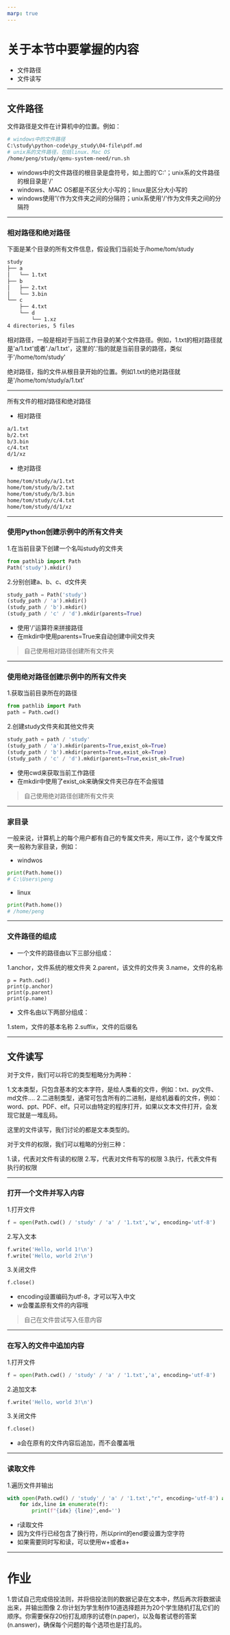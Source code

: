 ```yaml
---
marp: true
---
```


# 关于本节中要掌握的内容

* 文件路径
* 文件读写

---

## 文件路径

文件路径是文件在计算机中的位置。例如：
```bash
# windows中的文件路径
C:\study\python-code\py_study\04-file\pdf.md
# unix系的文件路径，包括linux、Mac OS
/home/peng/study/qemu-system-need/run.sh
```

* windows中的文件路径的根目录是盘符号，如上图的'C:'；unix系的文件路径的根目录是'/'
* windows、MAC OS都是不区分大小写的；linux是区分大小写的
* windows使用'\\'作为文件夹之间的分隔符；unix系使用'/'作为文件夹之间的分隔符

---

### 相对路径和绝对路径

下面是某个目录的所有文件信息，假设我们当前处于/home/tom/study
```bash
study
├── a
│   └── 1.txt
├── b
│   ├── 2.txt
│   └── 3.bin
└── c
    ├── 4.txt
    └── d
        └── 1.xz
4 directories, 5 files
```
相对路径，一般是相对于当前工作目录的某个文件路径。例如，1.txt的相对路径就是'a/1.txt'或者'./a/1.txt'，这里的'.'指的就是当前目录的路径，类似于'/home/tom/study'

绝对路径，指的文件从根目录开始的位置。例如1.txt的绝对路径就是'/home/tom/study/a/1.txt'

---

所有文件的相对路径和绝对路径

* 相对路径
```bash
a/1.txt
b/2.txt
b/3.bin
c/4.txt
d/1/xz
```

* 绝对路径

```bash
home/tom/study/a/1.txt
home/tom/study/b/2.txt
home/tom/study/b/3.bin
home/tom/study/c/4.txt
home/tom/study/d/1/xz
```

---

### 使用Python创建示例中的所有文件夹

1.在当前目录下创建一个名叫study的文件夹
```python
from pathlib import Path
Path('study').mkdir()
```
2.分别创建a、b、c、d文件夹
```python
study_path = Path('study')
(study_path / 'a').mkdir()
(study_path / 'b').mkdir()
(study_path / 'c' / 'd').mkdir(parents=True)
```

* 使用'/'运算符来拼接路径
* 在mkdir中使用parents=True来自动创建中间文件夹

> 自己使用相对路径创建所有文件夹

---
### 使用绝对路径创建示例中的所有文件夹

1.获取当前目录所在的路径
```python
from pathlib import Path
path = Path.cwd()
```
2.创建study文件夹和其他文件夹
```python
study_path = path / 'study'
(study_path / 'a').mkdir(parents=True,exist_ok=True)
(study_path / 'b').mkdir(parents=True,exist_ok=True)
(study_path / 'c' / 'd').mkdir(parents=True,exist_ok=True)
```

* 使用cwd来获取当前工作路径
* 在mkdir中使用了exist_ok来确保文件夹已存在不会报错

> 自己使用绝对路径创建所有文件夹
---

### 家目录

一般来说，计算机上的每个用户都有自己的专属文件夹，用以工作，这个专属文件夹一般称为家目录，例如：
* windwos

```python
print(Path.home())
# C:\Users\peng
```

* linux
```python
print(Path.home())
# /home/peng
```

---

### 文件路径的组成

* 一个文件的路径由以下三部分组成：

1.anchor，文件系统的根文件夹
2.parent，该文件的文件夹
3.name，文件的名称

```
p = Path.cwd()
print(p.anchor)
print(p.parent)
print(p.name)
```
* 文件名由以下两部分组成：

1.stem，文件的基本名称
2.suffix，文件的后缀名

---

## 文件读写

对于文件，我们可以将它的类型粗略分为两种：

1.文本类型，只包含基本的文本字符，是给人类看的文件，例如：txt、py文件、md文件....
2.二进制类型，通常可包含所有的二进制，是给机器看的文件，例如：word、ppt、PDF、elf。只可以由特定的程序打开，如果以文本文件打开，会发现它就是一堆乱码。

这里的文件读写，我们讨论的都是文本类型的。

对于文件的权限，我们可以粗略的分别三种：

1.读，代表对文件有读的权限
2.写，代表对文件有写的权限
3.执行，代表文件有执行的权限

---

### 打开一个文件并写入内容

1.打开文件
```python
f = open(Path.cwd() / 'study' / 'a' / '1.txt','w', encoding='utf-8')
```
2.写入文本
```python
f.write('Hello, world 1!\n')
f.write('Hello, world 2!\n')
```
3.关闭文件
```python
f.close()
```
* encoding设置编码为utf-8，才可以写入中文
* w会覆盖原有文件的内容哦
>自己在文件尝试写入任意内容

---

### 在写入的文件中追加内容
1.打开文件
```python
f = open(Path.cwd() / 'study' / 'a' / '1.txt','a', encoding='utf-8')
```
2.追加文本
```python
f.write('Hello, world 3!\n')
```
3.关闭文件
```python
f.close()
```

* a会在原有的文件内容后追加，而不会覆盖哦

---

### 读取文件
1.遍历文件并输出
```python
with open(Path.cwd() / 'study' / 'a' / '1.txt',"r", encoding='utf-8') as f:
    for idx,line in enumerate(f):
        print(f"{idx} {line}",end='')
```

* r读取文件
* 因为文件行已经包含了换行符，所以print的end要设置为空字符
* 如果需要同时写和读，可以使用w+或者a+

---

# 作业

1.尝试自己完成倍投法则，并将倍投法则的数据记录在文本中，然后再次将数据读出来，并输出图像
2.你计划为学生制作10道选择题并为20个学生随机打乱它们的顺序。你需要保存20份打乱顺序的试卷(n.paper)，以及每套试卷的答案(n.answer)，确保每个问题的每个选项也是打乱的。